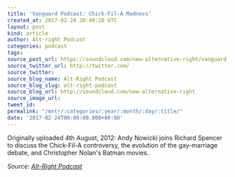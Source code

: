 ```yaml
---
title: 'Vanguard Podcast: Chick-Fil-A Madness'
created_at: 2017-02-24 20:49:28 UTC
layout: post
kind: article
author: Alt-right Podcast
categories: podcast
tags: 
source_post_url: https://soundcloud.com/new-alternative-right/vanguard-podcast-chick-fil-a-madness
source_twitter_url: http://twitter.com/
source_twitter: 
source_blog_name: Alt-Right Podcast
source_blog_slug: alt-right-podcast
source_blog_url: http://soundcloud.com/new-alternative-right
source_image_url: 
tweet_id: 
permalink: "/mntr/:categories/:year/:month/:day/:title/"
date: '2017-02-24T00:00:00.000+00:00'
---
```

Originally uploaded 4th August, 2012:
Andy Nowicki joins Richard Spencer to discuss the Chick-Fil-A controversy, the evolution of the gay-marriage debate, and Christopher Nolan's Batman movies.<div class="">
    <i>Source: <a href="http://soundcloud.com/new-alternative-right">Alt-Right Podcast</a></i>
</div>
